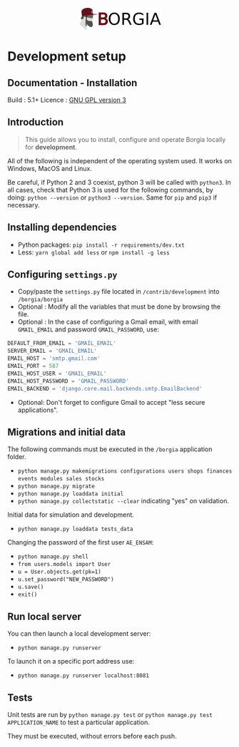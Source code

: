 <p align="center">
   <img src="../_static/img/borgia-logo-light.png" />
</p>

# Development setup

## Documentation - Installation

Build : 5.1+
Licence : [GNU GPL version 3](https://github.com/borgia-app/Borgia/blob/master/license.txt)

## Introduction

> This guide allows you to install, configure and operate Borgia locally for **development**.

All of the following is independent of the operating system used. It works on Windows, MacOS and Linux.

Be careful, if Python 2 and 3 coexist, python 3 will be called with `python3`. In all cases, check that Python 3 is used for the following commands, by doing: `python --version` or `python3 --version`. Same for `pip` and `pip3` if necessary.

## Installing dependencies

- Python packages: `pip install -r requirements/dev.txt`
- Less: `yarn global add less` or `npm install -g less`

## Configuring `settings.py`

- Copy/paste the `settings.py` file located in `/contrib/development` into `/borgia/borgia`
- Optional : Modify all the variables that must be done by browsing the file.
- Optional : In the case of configuring a Gmail email, with email `GMAIL_EMAIL` and password `GMAIL_PASSWORD`, use:
```python
DEFAULT_FROM_EMAIL = 'GMAIL_EMAIL'
SERVER_EMAIL = 'GMAIL_EMAIL'
EMAIL_HOST = 'smtp.gmail.com'
EMAIL_PORT = 587
EMAIL_HOST_USER = 'GMAIL_EMAIL'
EMAIL_HOST_PASSWORD = 'GMAIL_PASSWORD'
EMAIL_BACKEND = 'django.core.mail.backends.smtp.EmailBackend'
```
- Optional: Don't forget to configure Gmail to accept "less secure applications".
  
## Migrations and initial data

The following commands must be executed in the `/borgia` application folder.

- `python manage.py makemigrations configurations users shops finances events modules sales stocks`
- `python manage.py migrate`
- `python manage.py loaddata initial`
- `python manage.py collectstatic --clear` indicating "yes" on validation.

Initial data for simulation and development.

- `python manage.py loaddata tests_data`

Changing the password of the first user `AE_ENSAM`:

- `python manage.py shell`
- `from users.models import User`
- `u = User.objects.get(pk=1)`
- `u.set_password("NEW_PASSWORD")`
- `u.save()`
- `exit()`

## Run local server

You can then launch a local development server:

- `python manage.py runserver`

To launch it on a specific port address use:

- `python manage.py runserver localhost:8081`

## Tests

Unit tests are run by `python manage.py test` or `python manage.py test APPLICATION_NAME` to test a particular application.

They must be executed, without errors before each push.